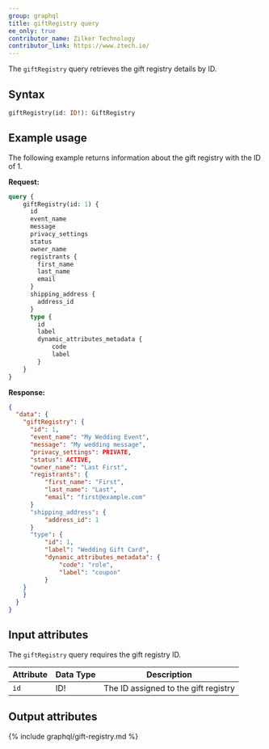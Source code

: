 ```yaml
---
group: graphql
title: giftRegistry query
ee_only: true   
contributor_name: Zilker Technology
contributor_link: https://www.ztech.io/
---
```


The `giftRegistry` query retrieves the gift registry details by ID.

## Syntax

```graphql
giftRegistry(id: ID!): GiftRegistry
```

## Example usage

The following example returns information about the gift registry with the ID of 1.

**Request:**

```graphql
query {
    giftRegistry(id: 1) {
      id
      event_name
      message
      privacy_settings
      status
      owner_name
      registrants {
        first_name
        last_name
        email
      }
      shipping_address {
        address_id
      }
      type {
        id
        label
        dynamic_attributes_metadata {
            code
            label
        }
    }
}
```

**Response:**

```json
{
  "data": {
    "giftRegistry": {
      "id": 1,
      "event_name": "My Wedding Event",
      "message": "My wedding message",
      "privacy_settings": PRIVATE,
      "status": ACTIVE,
      "owner_name": "Last First",
      "registrants": {
          "first_name": "First",
          "last_name": "Last",
          "email": "first@example.com"
      }
      "shipping_address": {
          "address_id": 1
      }
      "type": {
          "id": 1,
          "label": "Wedding Gift Card",
          "dynamic_attributes_metadata": {
              "code": "role",
              "label": "coupon"
          }
    }
    }
  }
}
```

## Input attributes

The `giftRegistry` query requires the gift registry ID.

Attribute |  Data Type | Description
--- | --- | ---
`id` | ID! | The ID assigned to the gift registry

## Output attributes

{% include graphql/gift-registry.md %}
